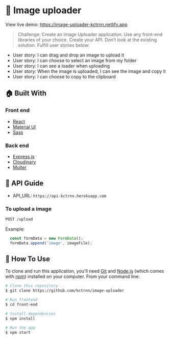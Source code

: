 # 🤚 Image uploader
View live demo: https://image-uploader-kctrnn.netlify.app

> Challenge: Create an Image Uploader application. Use any front-end libraries of your choice. Create your API. Don’t look at the existing solution. Fulfill user stories below:
- User story: I can drag and drop an image to upload it
- User story: I can choose to select an image from my folder
- User story: I can see a loader when uploading
- User story: When the image is uploaded, I can see the image and copy it
- User story: I can choose to copy to the clipboard

## 🏠 Built With
### Front end
- [React](https://reactjs.org/)
- [Material UI](https://material-ui.com/)
- [Sass](https://sass-lang.com/)

### Back end
- [Express.js](https://expressjs.com/)
- [Cloudinary](https://cloudinary.com/)
- [Multer](https://www.npmjs.com/package/multer)

## 🚀 API Guide
- API_URL: `https://api-kctrnn.herokuapp.com`

### To upload a image

```sh
POST /upload
```

Example:
```js
  const formData = new FormData();
  formData.append('image', imageFile);
```

## 📒 How To Use

To clone and run this application, you'll need [Git](https://git-scm.com) and [Node.js](https://nodejs.org/en/download/) (which comes with [npm](http://npmjs.com)) installed on your computer. From your command line:

```bash
# Clone this repository
$ git clone https://github.com/kctrnn/image-uploader

# Run frontend
$ cd front-end

# Install dependencies
$ npm install

# Run the app
$ npm start
```
